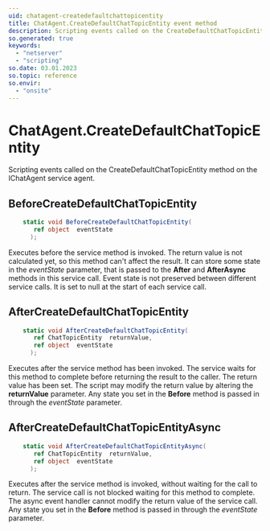 ```yaml
---
uid: chatagent-createdefaultchattopicentity
title: ChatAgent.CreateDefaultChatTopicEntity event method
description: Scripting events called on the CreateDefaultChatTopicEntity method on the ChatAgent service agent.
so.generated: true
keywords:
  - "netserver"
  - "scripting"
so.date: 03.01.2023
so.topic: reference
so.envir:
  - "onsite"
---
```

# ChatAgent.CreateDefaultChatTopicEntity

Scripting events called on the <see cref='M:SuperOffice.CRM.Services.IChatAgent.CreateDefaultChatTopicEntity'>CreateDefaultChatTopicEntity</see> method on the <see cref='IChatAgent'>IChatAgent</see>  service agent.

## BeforeCreateDefaultChatTopicEntity
```cs
    static void BeforeCreateDefaultChatTopicEntity(
       ref object  eventState
      );
```
Executes before the service method is invoked.
The return value is not calculated yet, so this method can't affect the result.
It can store some state in the *eventState* parameter, that is passed to the **After** and **AfterAsync** methods in this service call.
Event state is not preserved between different service calls. It is set to null at the start of each service call.
## AfterCreateDefaultChatTopicEntity
```cs
    static void AfterCreateDefaultChatTopicEntity(
       ref ChatTopicEntity  returnValue,
       ref object  eventState
      );
```
Executes after the service method has been invoked. The service waits for this method to complete before returning the result to the caller.
The return value has been set. The script may modify the return value by altering the **returnValue** parameter.
Any state you set in the **Before** method is passed in through the *eventState* parameter.
## AfterCreateDefaultChatTopicEntityAsync
```cs
    static void AfterCreateDefaultChatTopicEntityAsync(
       ref ChatTopicEntity  returnValue,
       ref object  eventState
      );
```
Executes after the service method is invoked, without waiting for the call to return.
The service call is not blocked waiting for this method to complete.
The async event handler cannot modify the return value of the service call.
Any state you set in the **Before** method is passed in through the *eventState* parameter.

